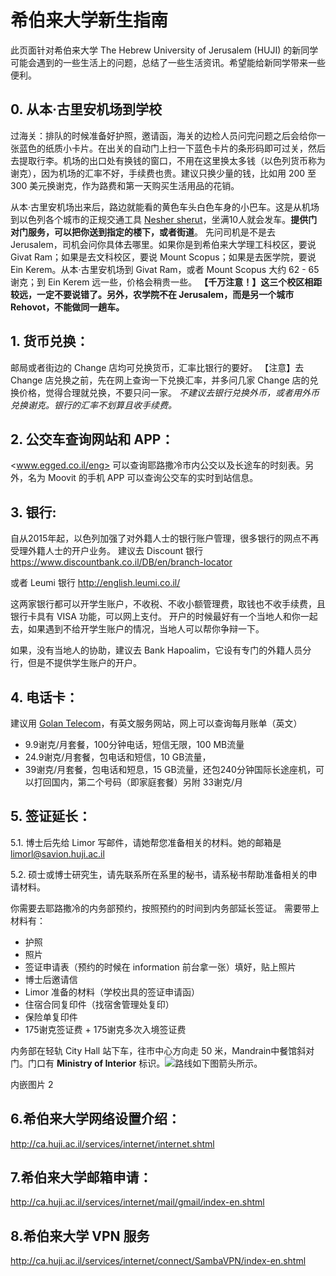 # 希伯来大学新生指南
此页面针对希伯来大学 The Hebrew University of Jerusalem (HUJI) 的新同学可能会遇到的一些生活上的问题，总结了一些生活资讯。希望能给新同学带来一些便利。

## 0. 从本·古里安机场到学校
过海关：排队的时候准备好护照，邀请函，海关的边检人员问完问题之后会给你一张蓝色的纸质小卡片。在出关的自动门上扫一下蓝色卡片的条形码即可过关，然后去提取行李。机场的出口处有换钱的窗口，不用在这里换太多钱（以色列货币称为谢克），因为机场的汇率不好，手续费也贵。建议只换少量的钱，比如用 200 至 300 美元换谢克，作为路费和第一天购买生活用品的花销。

从本·古里安机场出来后，路边就能看的黄色车头白色车身的小巴车。这是从机场到以色列各个城市的正规交通工具 [Nesher sherut](http://www.neshertours.co.il/en/about-us)，坐满10人就会发车。**提供门对门服务，可以把你送到指定的楼下，或者街道**。
先问司机是不是去 Jerusalem，司机会问你具体去哪里。如果你是到希伯来大学理工科校区，要说 Givat Ram；如果是去文科校区，要说 Mount Scopus；如果是去医学院，要说 Ein Kerem。从本·古里安机场到 Givat Ram，或者 Mount Scopus 大约 62 - 65 谢克；到 Ein Kerem 远一些，价格会稍贵一些。
**【千万注意！】这三个校区相距较远，一定不要说错了。另外，农学院不在 Jerusalem，而是另一个城市 Rehovot，不能做同一趟车。**

## 1. 货币兑换：
邮局或者街边的 Change 店均可兑换货币，汇率比银行的要好。
【注意】去 Change 店兑换之前，先在网上查询一下兑换汇率，并多问几家 Change 店的兑换价格，觉得合理就兑换，不要只问一家。
*不建议去银行兑换外币，或者用外币兑换谢克。银行的汇率不划算且收手续费。*

## 2. 公交车查询网站和 APP： 
 <www.egged.co.il/eng>
可以查询耶路撒冷市内公交以及长途车的时刻表。另外，名为 Moovit 的手机 APP 可以查询公交车的实时到站信息。

## 3. 银行:
自从2015年起，以色列加强了对外籍人士的银行账户管理，很多银行的网点不再受理外籍人士的开户业务。
建议去 Discount 银行
<https://www.discountbank.co.il/DB/en/branch-locator>

或者 Leumi 银行
<http://english.leumi.co.il/>

这两家银行都可以开学生账户，不收税、不收小额管理费，取钱也不收手续费，且银行卡具有 VISA 功能，可以网上支付。
开户的时候最好有一个当地人和你一起去，如果遇到不给开学生账户的情况，当地人可以帮你争辩一下。

如果，没有当地人的协助，建议去 Bank Hapoalim，它设有专门的外籍人员分行，但是不提供学生账户的开户。

## 4. 电话卡：
建议用 [Golan Telecom](https://www.golantelecom.co.il/web/)，有英文服务网站，网上可以查询每月账单（英文）
- 9.9谢克/月套餐，100分钟电话，短信无限，100 MB流量
- 24.9谢克/月套餐，包电话和短信，10 GB流量，
- 39谢克/月套餐，包电话和短息，15 GB流量，还包240分钟国际长途座机，可以打回国内，第二个号码（即家庭套餐）另附 33谢克/月

## 5. 签证延长：
 5.1. 博士后先给 Limor 写邮件，请她帮您准备相关的材料。她的邮箱是 limorl@savion.huji.ac.il

 5.2. 硕士或博士研究生，请先联系所在系里的秘书，请系秘书帮助准备相关的申请材料。
 
你需要去耶路撒冷的内务部预约，按照预约的时间到内务部延长签证。
需要带上材料有：

- 护照
- 照片
- 签证申请表（预约的时候在 information 前台拿一张）填好，贴上照片
- 博士后邀请信
- Limor 准备的材料（学校出具的签证申请函）
- 住宿合同复印件（找宿舍管理处复印）
- 保险单复印件
- 175谢克签证费 + 175谢克多次入境签证费

内务部在轻轨 City Hall 站下车，往市中心方向走 50 米，Mandrain中餐馆斜对门。门口有 **Ministry of Interior** 标识。![路线如下图箭头所示。
](https://www.google.co.il/maps/dir/City+Hall/%D7%9E%D7%A9%D7%A8%D7%93+%D7%94%D7%A4%D7%A0%D7%99%D7%9D+-+%D7%A8%D7%A9%D7%95%D7%AA+%D7%94%D7%90%D7%95%D7%9B%D7%9C%D7%95%D7%A1%D7%99%D7%9F+%D7%95%D7%94%D7%94%D7%92%D7%99%D7%A8%D7%94,+Queen+Shlomziyon+St+1,+Jerusalem%E2%80%AD/@31.7801539,35.2218286,18.05z/data=!4m13!4m12!1m5!1m1!1s0x150329d1b691892f:0xc7e1396950f2e621!2m2!1d35.224207!2d31.779457!1m5!1m1!1s0x150329d122280f03:0x912659c6f94875f3!2m2!1d35.2217121!2d31.7804345?hl=en&authuser=0)

内嵌图片 2


## 6.希伯来大学网络设置介绍：
<http://ca.huji.ac.il/services/internet/internet.shtml>

## 7.希伯来大学邮箱申请：
<http://ca.huji.ac.il/services/internet/mail/gmail/index-en.shtml>

## 8.希伯来大学 VPN 服务
<http://ca.huji.ac.il/services/internet/connect/SambaVPN/index-en.shtml>
